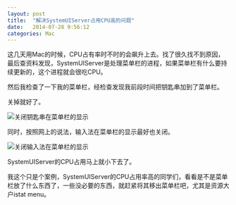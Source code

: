 ```yaml
---
layout: post
title:  "解决SystemUIServer占用CPU高的问题"
date:   2014-07-28 9:56:12
categories: Mac
---
```

这几天用Mac的时候，CPU占有率时不时的会飙升上去。找了很久找不到原因，最后查资料发现，SystemUIServer是处理菜单栏的进程，如果菜单栏有什么要持续更新的，这个进程就会很吃CPU。

然后我检查了一下我的菜单栏，经检查发现我前段时间把钥匙串加到了菜单栏。

关掉就好了。


![关闭钥匙串在菜单栏的显示]({{site_url}}/uploads/2014/07/QQ20140728-1.png)

同时，按照网上的说法，输入法在菜单栏的显示最好也关闭。

![关闭输入法在菜单栏的显示]({{site_url}}/uploads/2014/07/QQ20140728-2.png)

SystemUIServer的CPU占用马上就小下去了。

我这个只是个案例，SystemUIServer的CPU占用率高的同学们，看看是不是菜单栏放了什么东西了，一些没必要的东西，就赶紧将其移出菜单栏吧，尤其是资源大户istat menu。

